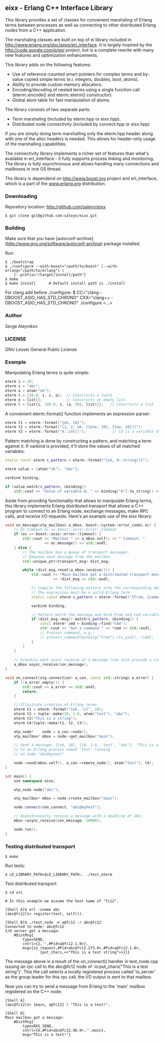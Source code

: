 ## eixx - Erlang C++ Interface Library ##

This library provides a set of classes for convenient marshaling
of Erlang terms between processes as well as connecting to other
distributed Erlang nodes from a C++ application.

The marshaling classes are built on top of ei library included in
http://www.erlang.org/doc/apps/erl_interface.
It is largely inspired by the http://code.google.com/p/epi
project, but is a complete rewrite with many new features and 
optimization enhancements.

This library adds on the following features:
  - Use of reference-counted smart pointers for complex terms and
    by-value copied simple terms (e.i. integers, doubles, bool, atoms).
  - Ability to provide custom memory allocators.
  - Encoding/decoding of nested terms using a single function call
    (eterm::encode() and eterm::eterm() constructor).
  - Global atom table for fast manipulation of atoms.

The library consists of two separate parts:
  - Term marshaling (included by eterm.hpp or eixx.hpp).
  - Distributed node connectivity (included by connect.hpp or eixx.hpp)

If you are simply doing term marshalling only the eterm.hpp header along
with one of the alloc headers is needed. This allows for header-only
usage of the marshalling capabilities.

The connectivity library implements a richer set of features than
what's available in erl_interface - it fully supports process
linking and monitoring.  The library is fully asynchronous and allows
handling many connections and mailboxes in one OS thread.

Ths library is dependend on http://www.boost.org project and
erl_interface, which is a part of the www.erlang.org distribution.

### Downloading ###

Repository location: http://github.com/saleyn/eixx

    $ git clone git@github.com:saleyn/eixx.git

### Building ###

Make sure that you have [autoconf-archive]
(http://www.gnu.org/software/autoconf-archive) package installed.

Run:

    $ ./bootstrap
    $ ./configure --with-boost="/path/to/boost" [--with-erlang="/path/to/erlang"] \
        [--prefix="/target/install/path"]
    $ make
    $ make install      # Default install path is ./install

For clang add before ./configure:
    $ CC="clang -DBOOST_ASIO_HAS_STD_CHRONO" CXX="clang++ -DBOOST_ASIO_HAS_STD_CHRONO" ./configure <...>


### Author ###

Serge Aleynikov <saleyn at gmail dot com>

### LICENSE ###

GNU Lesser General Public License

### Example ###

Manipulating Erlang terms is quite simple:
```cpp
eterm i = 10;
eterm s = "abc";
eterm a = atom("ok");
eterm t = {20.0, i, s, a};  // Constructs a tuple
eterm e = list{};           // Constructs an empty list
eterm l = list{i, 100.0, s, {a, 30}, list{}};   // Constructs a list
```
A convenient eterm::format() function implements an expression parser:

```cpp
eterm t1 = eterm::format("{ok, 10}");
eterm t2 = eterm::format("[1, 2, ok, [{one, 10}, {two, 20}]]");
eterm t3 = eterm::format("A::int()");            // t3 is a variable that can be matched
```

Pattern matching is done by constructing a pattern, and matching a term
against it. If varbind is provided, it'll store the values of all matched variables:

```cpp
static const eterm s_pattern = eterm::format("{ok, A::string()}");

eterm value = {atom("ok"), "abc"};

varbind binding;

if (value.match(s_pattern, &binding))
    std::cout << "Value of variable A: " << binding["A"].to_string() << std::endl;
```
Aside from providing functionality that allows to manipulate Erlang terms, this
library implements Erlang distributed transport that allows a C++ program to connect
to an Erlang node, exchange messages, make RPC calls, and receive I/O requests.
Here's an example use of the eixx library:

```cpp
void on_message(otp_mailbox& a_mbox, boost::system::error_code& ec) {
    // On timeout ec == boost::asio::error::timeout
    if (ec == boost::asio::error::timeout) {
        std::cout << "Mailbox " << a_mbox.self() << " timeout: "
                  << ec.message() << std::endl;
    } else {
        // The mailbox has a queue of transport messages.
        // Dequeue next message from the mailbox.
        std::unique_ptr<transport_msg> dist_msg;

        while (dist_msg.reset(a_mbox.receive())) {
            std::cout << "Main mailbox got a distributed transport message:\n  "
                      << *dist_msg << std::endl;

            // Compile the following pattern into the corresponding abstract tree.
            // The expression must be a valid Erlang term
            static const eterm s_pattern = eterm::format("{From, {command, Cmd}}");

            varbind binding;

            // Pattern match the message and bind From and Cmd variables
            if (dist_msg->msg().match(s_pattern, &binding)) {
                const eterm* cmd = binding->find("Cmd");
                std::cout << "Got a command " << *cmd << std::endl;
                // Process command, e.g.:
                // process_command(binding["From"]->to_pid(), *cmd);
            }
        }
    }
    
    // Schedule next async receive of a message (can also provide a timeout).
    a_mbox.async_receive(&on_message);
}

void on_connect(otp_connection* a_con, const std::string& a_error) {
    if (!a_error.empty()) {
        std::cout << a_error << std::endl;
        return;
    }

    // Illustrate creation of Erlang terms.
    eterm t1 = eterm::format("{ok, ~i}", 10);
    eterm t2 = tuple::make(10, 1.0, atom("test"), "abc");
    eterm t3("This is a string");
    eterm t4(tuple::make(t1, t2, t3));

    otp_node*    node = a_con->node();
    otp_mailbox* mbox = node->get_mailbox("main");

    // Send a message: {{ok, 10}, {10, 1.0, 'test', "abc"}, "This is a string"}
    // to an Erlang process named 'test' running
    // on node "abc@myhost"

    node->send(mbox.self(), a_con->remote_node(), atom("test"), t4);
}

int main() {
    use namespace eixx;

    otp_node node("abc");

    otp_mailbox* mbox = node.create_mailbox("main");

    node.connect(&on_connect, "abc@myhost");

    // Asynchronously receive a message with a deadline of 10s:
    mbox->async_receive(&on_message, 10000);

    node.run();
}
```

### Testing distributed transport ###

    $ make

Run tests:

    $ LD_LIBRARY_PATH=$LD_LIBRARY_PATH:. ./test_eterm

Test distributed transport:

    $ cd src

    # In this example we assume the host name of "fc12".

    [Shell A]$ erl -sname abc
    (abc@fc12)1> register(test, self()).

    [Shell B]$ ./test_node -n a@fc12 -r abc@fc12
    Connected to node: abc@fc12
    I/O server got a message:
        #DistMsg{
            type=SEND,
            cntrl={2,'',#Pid<a@fc12.1.0>},
            msg={io_request,#Pid<abc@fc12.273.0>,#Pid<a@fc12.1.0>,
                    {put_chars,<<"This is a test string">>}}}

The message above is a result of the on_connect() handler in test_node.cpp
issuing an rpc call to the abc@fc12 node of `io:put_chars("This is a test 
string")'. This the call selects a locally registered process called 
'io_server' as the group leader for this rpc call, the I/O output is sent 
to that mailbox.

Now you can try to send a message from Erlang to the 'main' mailbox
registered on the C++ node:

    [Shell A]
    (abc@fc12)2> {main, a@fc12} ! "This is a test!".

    [Shell B]
    Main mailbox got a message:
        #DistMsg{
            type=REG_SEND,
            cntrl={6,#Pid<abc@fc12.46.0>,'',main},
            msg="This is a test!"}

